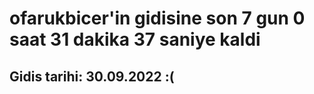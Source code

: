 # ofarukbicer'in gidisine son 7 gun 0 saat 31 dakika 37 saniye kaldi

## Gidis tarihi: 30.09.2022 :(